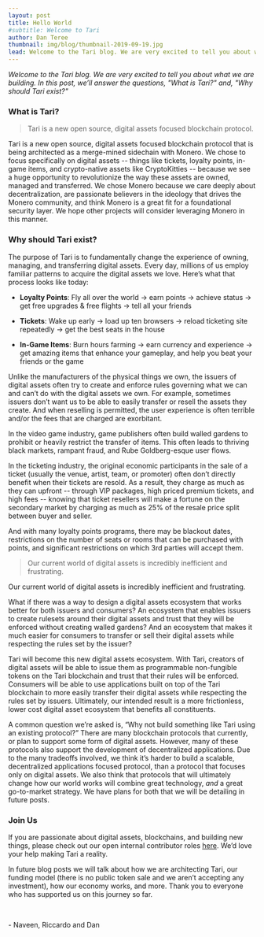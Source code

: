```yaml
---
layout: post
title: Hello World
#subtitle: Welcome to Tari
author: Dan Teree
thumbnail: img/blog/thumbnail-2019-09-19.jpg
lead: Welcome to the Tari blog. We are very excited to tell you about what we are building. In this post, we’ll answer the questions, "What is Tari?" and, "Why should Tari exist?"
---
```


_Welcome to the Tari blog. We are very excited to tell you about what we are building. In this post, we’ll answer the questions, "What is Tari?" and, "Why should Tari exist?"_

### What is Tari?

> Tari is a new open source, digital assets focused blockchain protocol.

Tari is a new open source, digital assets focused blockchain protocol that is being architected as a merge-mined sidechain with Monero. We chose to focus specifically on digital assets -- things like tickets, loyalty points, in-game items, and crypto-native assets like CryptoKitties -- because we see a huge opportunity to revolutionize the way these assets are owned, managed and transferred. We chose Monero because we care deeply about decentralization, are passionate believers in the ideology that drives the Monero community, and think Monero is a great fit for a foundational security layer. We hope other projects will consider leveraging Monero in this manner.

### Why should Tari exist?

The purpose of Tari is to fundamentally change the experience of owning, managing, and transferring digital assets. Every day, millions of us employ familiar patterns to acquire the digital assets we love. Here’s what that process looks like today:

* **Loyalty Points**: Fly all over the world → earn points → achieve status → get free upgrades & free flights → tell all your friends
 
* **Tickets**: Wake up early → load up ten browsers → reload ticketing site repeatedly → get the best seats in the house
 
* **In-Game Items**: Burn hours farming → earn currency and experience → get amazing items that enhance your gameplay, 
  and help you beat your friends or the game
 
Unlike the manufacturers of the physical things we own, the issuers of digital assets often try to create and enforce rules governing what we can and can’t do with the digital assets we own. For example, sometimes issuers don’t want us to be able to easily transfer or resell the assets they create. And when reselling is permitted, the user experience is often terrible and/or the fees that are charged are exorbitant.
 
In the video game industry, game publishers often build walled gardens to prohibit or heavily restrict the transfer of 
items. This often leads to thriving black markets, rampant fraud, and Rube Goldberg-esque user flows.
 
In the ticketing industry, the original economic participants in the sale of a ticket (usually the venue, artist, team, or promoter) often don’t directly benefit when their tickets are resold. As a result, they charge as much as they can upfront -- through VIP packages, high priced premium tickets, and high fees -- knowing that ticket resellers will make a fortune on the secondary market by charging as much as 25% of the resale price split between buyer and seller.
 
And with many loyalty points programs, there may be blackout dates, restrictions on the number of seats or rooms that 
can be purchased with points, and significant restrictions on which 3rd parties will accept them.

> Our current world of digital assets is incredibly inefficient and frustrating.

Our current world of digital assets is incredibly inefficient and frustrating.

What if there was a way to design a digital assets ecosystem that works better for both issuers and consumers? An ecosystem that enables issuers to create rulesets around their digital assets and trust that they will be enforced without creating walled gardens? And an ecosystem that makes it much easier for consumers to transfer or sell their digital assets while respecting the rules set by the issuer?
 
Tari will become this new digital assets ecosystem. With Tari, creators of digital assets will be able to issue them as programmable non-fungible tokens on the Tari blockchain and trust that their rules will be enforced. Consumers will be able to use applications built on top of the Tari blockchain to more easily transfer their digital assets while respecting the rules set by issuers. Ultimately, our intended result is a more frictionless, lower cost digital asset ecosystem that benefits all constituents.

A common question we’re asked is, “Why not build something like Tari using an existing protocol?” There are many blockchain protocols that currently, or plan to support some form of digital assets. However, many of these protocols also support the development of decentralized applications. Due to the many tradeoffs involved, we think it’s harder to build a scalable, decentralized applications focused protocol, than a protocol that focuses only on digital assets. We also think that protocols that will ultimately change how our world works will combine great technology, _and_ a great go-to-market strategy. We have plans for both that we will be detailing in future posts.

### Join Us
 
If you are passionate about digital assets, blockchains, and building new things, please check out our open 
internal contributor roles [here](/contribute). We’d love your help making Tari a reality.
 
In future blog posts we will talk about how we are architecting Tari, our funding model (there is no public token sale 
and we aren’t accepting any investment), how our economy works, and more. Thank you to everyone who has supported us on
 this journey so far.

&nbsp;

\- Naveen, Riccardo and Dan
